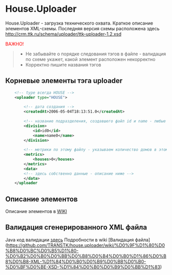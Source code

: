House.Uploader
=========

House.Uploader - загрузка технического охвата. Краткое описание элементов XML-схемы. Последняя версия схемы расположена здесь http://crm.ttk.ru/schema/uploader/ttk-uploader-1.2.xsd

<span style="color: red">ВАЖНО!</span>
> * Не забывайте о порядке следования тэгов в файле - валидация по схеме укажет, какой элемент расположен некорректно
> * Корректно пишите названия тэгов


Корневые элементы тэга uploader
----
```xml
    <!-- type всегда HOUSE -->
    <uploader type="HOUSE">
    
        <!-- дата создания -->
        <createdAt>2006-05-04T18:13:51.0</createdAt> 
        
        <!-- название подразделения, создавшего файл id и name - любые строковые знаяения -->        
        <division>
            <id>id0</id>
            <name>name0</name>
        </division>
        
        <!-- метрики по этому файлу - указываем количество домов в этом файле-->
        <metrics>
            <houses>0</houses>
        </metrics>
        <data>
        <!-- здесь собственно данные - описание ниже -->
        </data>
    </uploader
```

Описание элементов
----
Описание элементов в [WIKI](https://github.com/TRANSTK/house.uploader/wiki/%D0%9A%D1%80%D0%B0%D1%82%D0%BA%D0%BE%D0%B5-%D0%BE%D0%BF%D0%B8%D1%81%D0%B0%D0%BD%D0%B8%D0%B5-%D1%8D%D0%BB%D0%B5%D0%BC%D0%B5%D0%BD%D1%82%D0%BE%D0%B2-XML-%D1%81%D1%85%D0%B5%D0%BC%D1%8B)


Валидация сгенерированного XML файла
----

Java код валидации [здесь](../blob/master/uploader-java-validator)
Подробности в wiki [Валидация файла] (https://github.com/TRANSTK/house.uploader/wiki/%D0%9F%D1%80%D0%B8%D0%BC%D0%B5%D1%80-%D0%B2%D0%B0%D0%BB%D0%B8%D0%B4%D0%B0%D1%86%D0%B8%D0%B8-XML-%D1%84%D0%B0%D0%B9%D0%BB%D0%B0-%D0%BF%D0%BE-XSD-%D1%84%D0%B0%D0%B9%D0%BB%D1%83)

